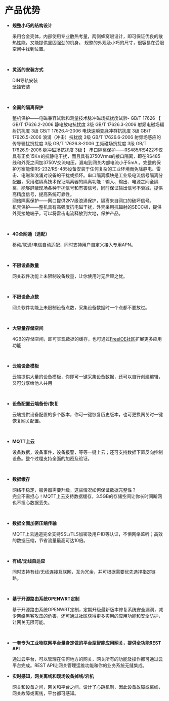 # 产品优势

* __规整小巧的结构设计__
  
  采用合金壳体，内部使用专业散热考量，两侧蜂窝眼设计，即可保证优良的散热性能，又能提供坚固强劲的机身。
  规整的外观及小巧的尺寸，很容易在受限空间中找到位置。    
<br/>
  
* __灵活的安装方式__
  
  DIN导轨安装<br/>
  壁挂安装
<br/>
  
* __全面的隔离保护__
  
  整机保护——电磁兼容试验和测量技术脉冲磁场抗扰度试验- GB/T 17626
        【
            GB/T 17626.2-2006 静电放电抗扰度 3级
            GB/T 17626.3-2006 射频电磁场辐射抗扰度 3级
            GB/T 17626.4-2006 电快速瞬变脉冲群抗扰度 3级
            GB/T 17626.5-2006 浪涌（冲击）抗扰度 3级
            GB/T 17626.6-2006 射频场感应的传导骚扰抗扰度 3级
            GB/T 17626.8-2006 工频磁场抗扰度 3级
            GB/T 17626.9-2006 脉冲磁场抗扰度 3级
        】
  串口隔离保护——RS485/RS422不仅具有正负15K∨的抗静电干扰，而且具有3750Vrms的接口隔离，即在RS485线和外壳之间加3750V交流电压，漏电到网关内部电流小于5mA.。完整的保护方案能使RS-232/RS-485设备安装于仼何复杂的工业环境而免除静电、雷击、电磁和浪涌对设备的干扰或损坏。串口隔离模块是工业级电流信号隔离分配器，采用磁隔离技术保证隔离器的隔离功能：输入、输出、电源之间全隔离，能够屏蔽现场各种干扰信号和有害信号，同时保证输岀信号不衰减，提供高精度信号，提高系统可靠性。<br/>
  网络隔离保护——网口提供2KV级浪涌保护，隔离来自网口的破坏信号。<br/>
  机壳保护——整机具有高强度抗电磁干扰，外壳采用抗辐射的SECC板，提供外壳接地端子，可以将雷击电流释放到大地，保护产品。
<br/>
  

* __4G全网通（选配）__
  
  移动/联通/电信自动适配，同时支持用户自定义接入专用APN。
<br/>

  
* __不限设备数量__
  
  网关软件功能上未限制设备数量，让你使用时无后顾之忧。
<br/>
  
* __不限设备点数__
  
  网关软件功能上未限制设备点数，采集设备数据时一个点都不要放过。
<br/>
  
* __大容量存储空间__
  
  4GB的存储空间，即可实现数据的缓存，也可通过[FreeIOE社区](https://freeioe.org)扩展更多应用功能
<br/>
  
* __云端设备模板__
  
  云端提供大量的设备模板，你即可一键采集设备数据，还可以自行创建编辑，又可分享给他人共用
<br/>
  
* __设备配置云端备份/恢复__
  
  云端提供设备配置的多个版本，你可一键恢复历史版本，也可更换网关时一键恢复网关配置。
<br/>

  
* __MQTT上云__
  
  设备数据，设备事件，设备报警，等等一键上云；还可支持数据下置反向控制设备。整个过程支持全面的加密及验证。
<br/>
  
* __数据缓存__
  
  网络不稳定，服务器需要升级，这些情况如何保证数据完整性？<br/>
  完全不需担心！MQTT上云支持数据缓存，3.5GB的存储空间让你长时间断网也不担心数据丢失。
<br/>
  
* __数据全面加密压缩传输__
  
  MQTT上云通道完全支持SSL/TLS加密及用户ID等认证，不惧网络监听；高效的数据压缩，节省流量最高可达10倍。
<br/>
  
* __有线/无线自适应__
  
  同时支持有线/无线连接互联网，互为冗余，并可根据需要优先选择指定链路。
<br/>
  
* __基于开源路由系统OPENWRT定制__
  
  基于开源路由系统OPENWRT定制，定期升级最新版本修复系统安全漏洞，减少网络黑客攻击的危害，还可通过社区获得更多实用的应用功能和安全防护，让网关无限可能。
<br/>
  
* __一套专为工业物联网平台量身定做的平台型智能应用网关，提供全功能REST API__ 
  
  通过云平台，可以管理在任何地方的网关，网关所有的功能及操作都可通过云平台完成。REST API让网关管理运维功能和你的业务系统无缝集成。
  <br/>
  
* __实时感知，网关离线和现场设备掉线/宕机__
  
  网关和设备之间，网关和平台之间，设计了心跳机制，因此设备故障或离线，网关故障或离线，平台都可感知。 <br/>